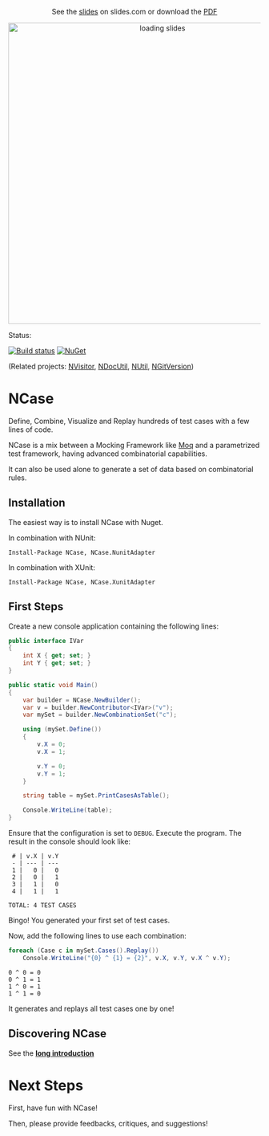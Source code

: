 <p align="center">See the <a href="http://slides.com/jeromerg/ncase">slides</a> on slides.com or download the <a href="http://jeromerg.github.io/NCase/Slides.pdf">PDF</a></p>

<p align="center"><img src="http://jeromerg.github.io/NCase/slides.gif" alt="loading slides" width="600"></p>

Status:

[![Build status](https://ci.appveyor.com/api/projects/status/5t819acpeymgqdoh/branch/master?svg=true)](https://ci.appveyor.com/project/jeromerg/ncase/branch/master)  [![NuGet](https://img.shields.io/nuget/dt/NCase.svg)](https://www.nuget.org/packages/NCase/)

(Related projects: [NVisitor], [NDocUtil], [NUtil], [NGitVersion])

NCase
=====

Define, Combine, Visualize and Replay hundreds of test cases with a few lines of code.

NCase is a mix between a Mocking Framework like [Moq][Moq] and a parametrized test framework, having advanced combinatorial capabilities.

It can also be used alone to generate a set of data based on combinatorial rules.

Installation
------------

The easiest way is to install NCase with Nuget.

In combination with NUnit:

```
Install-Package NCase, NCase.NunitAdapter
```

In combination with XUnit:

```
Install-Package NCase, NCase.XunitAdapter
```

First Steps
-----------

Create a new console application containing the following lines:

<!--# FIRST_UNIT_TEST -->
```C#
public interface IVar
{
    int X { get; set; }
    int Y { get; set; }
}

public static void Main()
{
    var builder = NCase.NewBuilder();
    var v = builder.NewContributor<IVar>("v");
    var mySet = builder.NewCombinationSet("c");

    using (mySet.Define())
    {
        v.X = 0;
        v.X = 1;

        v.Y = 0;
        v.Y = 1;
    }

    string table = mySet.PrintCasesAsTable();

    Console.WriteLine(table);
}
```

Ensure that the configuration is set to `DEBUG`. Execute the program. The result in the console should look like:

<!--# FIRST_UNIT_TEST_CONSOLE -->
```
 # | v.X | v.Y
 - | --- | ---
 1 |   0 |   0
 2 |   0 |   1
 3 |   1 |   0
 4 |   1 |   1

TOTAL: 4 TEST CASES
```

Bingo! You generated your first set of test cases.

Now, add the following lines to use each combination:

<!--# FIRST_UNIT_TEST_2 -->
```C#
foreach (Case c in mySet.Cases().Replay())
    Console.WriteLine("{0} ^ {1} = {2}", v.X, v.Y, v.X ^ v.Y);
```

<!--# FIRST_UNIT_TEST_2_CONSOLE -->
```
0 ^ 0 = 0
0 ^ 1 = 1
1 ^ 0 = 1
1 ^ 1 = 0
```

It generates and replays all test cases one by one!

Discovering NCase
-----------------

See the **[long introduction](./Introduction.md)**


Next Steps
==========

First, have fun with NCase!

Then, please provide feedbacks, critiques, and suggestions!

[Moq]: http://github.com/Moq/moq4
[NVisitor]: http://github.com/jeromerg/NVisitor
[NDocUtil]: http://github.com/jeromerg/NDocUtil
[NUtil]: http://github.com/jeromerg/NUtil
[NGitVersion]: http://github.com/jeromerg/NGitVersion
